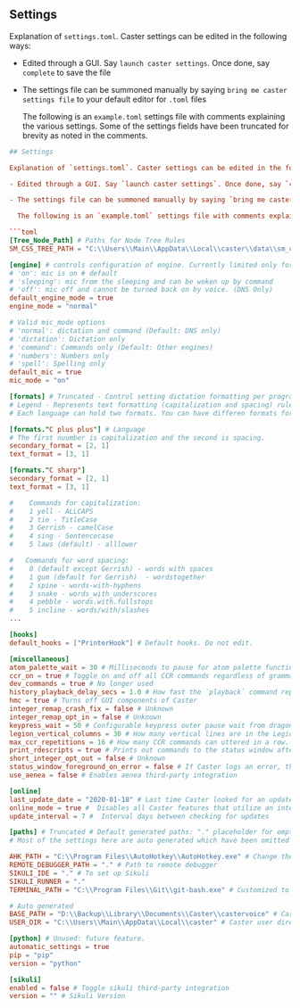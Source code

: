 ## Settings

Explanation of `settings.toml`. Caster settings can be edited in the following ways:

- Edited through a GUI. Say `launch caster settings`. Once done, say `complete` to save the file

- The settings file can be summoned manually by saying `bring me caster settings file` to your default editor for `.toml` files

  The following is an `example.toml` settings file with comments explaining the various settings. Some of the settings fields have been truncated for brevity as noted in the comments.

```toml
## Settings

Explanation of `settings.toml`. Caster settings can be edited in the following ways:

- Edited through a GUI. Say `launch caster settings`. Once done, say `complete` to save the file

- The settings file can be summoned manually by saying `bring me caster settings file` to your default editor for `.toml` files

  The following is an `example.toml` settings file with comments explaining the various settings. Some of the settings fields have been truncated for brevity as noted in the comments.

```toml
[Tree_Node_Path] # Paths for Node Tree Rules
SM_CSS_TREE_PATH = "C:\\Users\\Main\\AppData\\Local\\caster\\data\\sm_css_tree.toml"

[engine] # controls configuration of engine. Currently limited only for DNS
# 'on': mic is on # default
# 'sleeping': mic from the sleeping and can be woken up by command
# 'off': mic off and cannot be turned back on by voice. (DNS Only)
default_engine_mode = true
engine_mode = "normal"

# Valid mic_mode options
# 'normal': dictation and command (Default: DNS only)
# 'dictation': Dictation only 
# 'command': Commands only (Default: Other engines)
# 'numbers': Numbers only
# 'spell': Spelling only
default_mic = true
mic_mode = "on"

[formats] # Truncated - Control setting dictation formatting per programming language.
# Legend - Represents text formatting (capitalization and spacing) rules.
# Each language can hold two formats. You can have differen formats for classes and variables for example.

[formats."C plus plus"] # Language
# The first nuumber is capitalization and the second is spacing.
secondary_format = [2, 1] 
text_format = [3, 1]

[formats."C sharp"]
secondary_format = [2, 1]
text_format = [3, 1]

#    Commands for capitalization:
#    1 yell - ALLCAPS
#    2 tie - TitleCase
#    3 Gerrish - camelCase
#    4 sing - Sentencecase
#    5 laws (default) - alllower

#   Commands for word spacing:
#    0 (default except Gerrish) - words with spaces
#    1 gum (default for Gerrish)  - wordstogether
#    2 spine - words-with-hyphens
#    3 snake - words_with_underscores
#    4 pebble - words.with.fullstops
#    5 incline - words/with/slashes
...

[hooks]
default_hooks = ["PrinterHook"] # Default hooks. Do not edit. 

[miscellaneous]
atom_palette_wait = 30 # Milliseconds to pause for atom palette functions
ccr_on = true # Toggle on and off all CCR commands regardless of grammar.
dev_commands = true # No longer used
history_playback_delay_secs = 1.0 # How fast the `playback` command replays from 'record from history'
hmc = true # Turns off GUI components of Caster
integer_remap_crash_fix = false # Unknown
integer_remap_opt_in = false # Unknown
keypress_wait = 50 # Configurable keypress outer pause wait from dragonfly
legion_vertical_columns = 30 # How many vertical lines are in the Legion MouseGrid
max_ccr_repetitions = 16 # How many CCR commands can uttered in a row. Affects grammar complexity
print_rdescripts = true # Prints out commands to the status window after dictation
short_integer_opt_out = false # Unknown
status_window_foreground_on_error = false # If Caster logs an error, the status window will appear for end user to evaluate error message
use_aenea = false # Enables aenea third-party integration

[online]
last_update_date = "2020-01-18" # Last time Caster looked for an update
online_mode = true #  Disables all Caster features that utilize an internet connection 
update_interval = 7 #  Interval days between checking for updates

[paths] # Truncated # Default generated paths: "." placeholder for empty path.
# Most of the settings here are auto generated which have been omitted except for the following.

AHK_PATH = "C:\\Program Files\\AutoHotkey\\AutoHotkey.exe" # Change the location of AutoHotkey
REMOTE_DEBUGGER_PATH = "." # Path to remote debugger
SIKULI_IDE = "." # To set up Sikuli
SIKULI_RUNNER = "."
TERMINAL_PATH = "C:\\Program Files\\Git\\git-bash.exe" # Customized to your preferred git bash

# Auto generated
BASE_PATH = "D:\\Backup\\Library\\Documents\\Caster\\castervoice" # Caster source code 
USER_DIR = "C:\\Users\\Main\\AppData\\Local\\caster" # Caster user directory 

[python] # Unused: future feature.
automatic_settings = true
pip = "pip"
version = "python"

[sikuli] 
enabled = false # Toggle sikuli third-party integration 
version = "" # Sikuli Version
```

```
